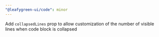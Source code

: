 ```yaml
---
"@leafygreen-ui/code": minor
---
```


Add `collapsedLines` prop to allow customization of the number of visible lines when code block is collapsed
